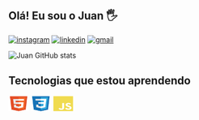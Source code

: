 ## Olá! Eu sou o Juan 🖐️

[![instagram](https://img.shields.io/badge/Instagram-E4405F?style=for-the-badge&logo=instagram&logoColor=white)](https://www.instagram.com/dev_juan1/)
[![linkedin](https://img.shields.io/badge/LinkedIn-0077B5?style=for-the-badge&logo=linkedin&logoColor=white)](https://www.linkedin.com/in/juan-gabriel-223331277)
[![gmail](https://img.shields.io/badge/-Gmail-%23333?style=for-the-badge&logo=gmail&logoColor=white)](mailto:juangabrielpereiraaugusto@gmail.com)

![Juan GitHub stats](https://github-readme-stats.vercel.app/api?username=JuanGabrielPereiraAugusto&show_icons=true&theme=radical)

## Tecnologias que estou aprendendo

<div style="display: inline_block">
  <img align="center" alt="HTML" height="30" width="40" src="https://raw.githubusercontent.com/devicons/devicon/master/icons/html5/html5-original.svg">
  <img align="center" alt="CSS" height="30" width="40" src="https://raw.githubusercontent.com/devicons/devicon/master/icons/css3/css3-original.svg">
  <img align="center" alt="Js" height="30" width="40" src="https://raw.githubusercontent.com/devicons/devicon/master/icons/javascript/javascript-plain.svg">
          
</div><br/>
          
